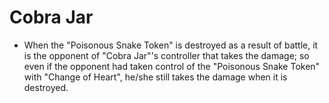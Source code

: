 # Cobra Jar

*   When the "Poisonous Snake Token" is destroyed as a result of battle, it is the opponent of "Cobra Jar"'s controller that takes the damage; so even if the opponent had taken control of the "Poisonous Snake Token" with "Change of Heart", he/she still takes the damage when it is destroyed.
